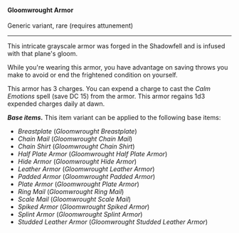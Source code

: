 #### Gloomwrought Armor

Generic variant, rare (requires attunement)

---

This intricate grayscale armor was forged in the Shadowfell and is infused with that plane's gloom.

While you're wearing this armor, you have advantage on saving throws you make to avoid or end the frightened condition on yourself.

This armor has 3 charges. You can expend a charge to cast the *Calm Emotions* spell (save DC 15) from the armor. This armor regains 1d3 expended charges daily at dawn.

***Base items.*** This item variant can be applied to the following base items:

- *Breastplate* (*Gloomwrought Breastplate*)
- *Chain Mail* (*Gloomwrought Chain Mail*)
- *Chain Shirt* (*Gloomwrought Chain Shirt*)
- *Half Plate Armor* (*Gloomwrought Half Plate Armor*)
- *Hide Armor* (*Gloomwrought Hide Armor*)
- *Leather Armor* (*Gloomwrought Leather Armor*)
- *Padded Armor* (*Gloomwrought Padded Armor*)
- *Plate Armor* (*Gloomwrought Plate Armor*)
- *Ring Mail* (*Gloomwrought Ring Mail*)
- *Scale Mail* (*Gloomwrought Scale Mail*)
- *Spiked Armor* (*Gloomwrought Spiked Armor*)
- *Splint Armor* (*Gloomwrought Splint Armor*)
- *Studded Leather Armor* (*Gloomwrought Studded Leather Armor*)